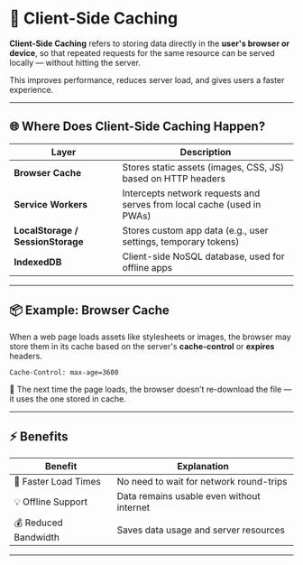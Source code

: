 # 🧠 Client-Side Caching

**Client-Side Caching** refers to storing data directly in the **user's browser or device**, so that repeated requests for the same resource can be served locally — without hitting the server.

This improves performance, reduces server load, and gives users a faster experience.

---

## 🌐 Where Does Client-Side Caching Happen?

| Layer                             | Description                                                            |
| --------------------------------- | ---------------------------------------------------------------------- |
| **Browser Cache**                 | Stores static assets (images, CSS, JS) based on HTTP headers           |
| **Service Workers**               | Intercepts network requests and serves from local cache (used in PWAs) |
| **LocalStorage / SessionStorage** | Stores custom app data (e.g., user settings, temporary tokens)         |
| **IndexedDB**                     | Client-side NoSQL database, used for offline apps                      |

---

## 📦 Example: Browser Cache

When a web page loads assets like stylesheets or images, the browser may store them in its cache based on the server's **cache-control** or **expires** headers.

```http
Cache-Control: max-age=3600
```

🔁 The next time the page loads, the browser doesn’t re-download the file — it uses the one stored in cache.

---

## ⚡ Benefits

| Benefit              | Explanation                               |
| -------------------- | ----------------------------------------- |
| 🚀 Faster Load Times | No need to wait for network round-trips   |
| 💡 Offline Support   | Data remains usable even without internet |
| 💰 Reduced Bandwidth | Saves data usage and server resources     |

---
